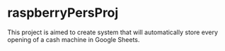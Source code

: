 # raspberryPersProj
This project is aimed to create system that will automatically store every opening of a cash machine in Google Sheets.
